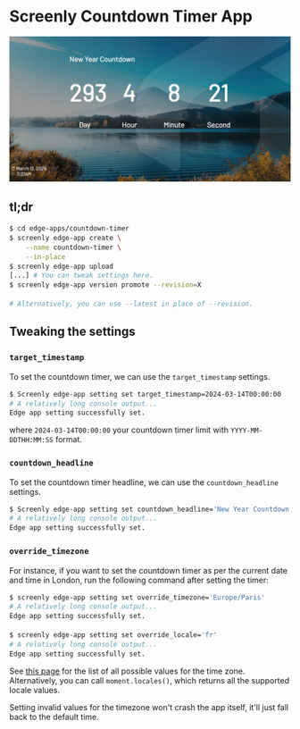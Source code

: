 # Screenly Countdown Timer App

![Countdown Timer Screen](./static/images/countdown_timer_screen.jpg)

## tl;dr

```bash
$ cd edge-apps/countdown-timer
$ screenly edge-app create \
    --name countdown-timer \
    --in-place
$ screenly edge-app upload
[...] # You can tweak settings here.
$ screenly edge-app version promote --revision=X

# Alternatively, you can use --latest in place of --revision.
```

## Tweaking the settings

### `target_timestamp`

To set the countdown timer, we can use the `target_timestamp` settings.

```bash
$ Screenly edge-app setting set target_timestamp=2024-03-14T00:00:00
# A relatively long console output...
Edge app setting successfully set.
```
where `2024-03-14T00:00:00` your countdown timer limit with `YYYY-MM-DDTHH:MM:SS` format.

### `countdown_headline`

To set the countdown timer headline, we can use the `countdown_headline` settings.

```bash
$ Screenly edge-app setting set countdown_headline='New Year Countdown'
# A relatively long console output...
Edge app setting successfully set.
```


### `override_timezone`

For instance, if you want to set the countdown timer as per the current date and time in London,
run the following command after setting the timer:

```bash
$ screenly edge-app setting set override_timezone='Europe/Paris'
# A relatively long console output...
Edge app setting successfully set.

$ screenly edge-app setting set override_locale='fr'
# A relatively long console output...
Edge app setting successfully set.
```

See [this page](https://momentjs.com/) for the list of all possible values for the time zone.
Alternatively, you can call `moment.locales()`, which returns all the supported locale values.

Setting invalid values for the timezone won't crash the app itself, it'll just fall back to the default time.
